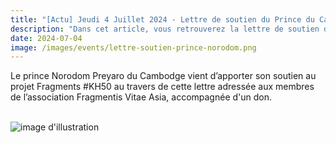 ```yaml
---
title: "[Actu] Jeudi 4 Juillet 2024 - Lettre de soutien du Prince du Cambodge"
description: "Dans cet article, vous retrouverez la lettre de soutien du Prince du Cambodge"
date: 2024-07-04
image: /images/events/lettre-soutien-prince-norodom.png
---
```


Le prince Norodom Preyaro du Cambodge vient d’apporter son soutien au projet Fragments #KH50 au travers 
de cette lettre adressée aux membres de l’association Fragmentis Vitae Asia, accompagnée d'un don. <br><br>

![image d'illustration](/images/events/lettre-soutien-prince-norodom.png)
